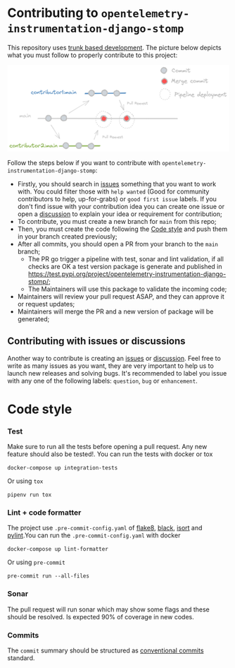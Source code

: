 # Contributing to `opentelemetry-instrumentation-django-stomp`

This repository uses [trunk based development](https://github.com/cgbystrom/awesome-trunk-based-dev). The picture below depicts what you must follow to properly contribute to this project:

![git-workflow](./docs/git-workflow.png?raw=true)

Follow the steps below if you want to contribute with `opentelemetry-instrumentation-django-stomp`:

- Firstly, you should search in [issues](https://github.com/juntossomosmais/opentelemetry-instrumentation-django-stomp/issues) something that you want to work with. You could filter those with `help wanted` (Good for community contributors to help, up-for-grabs) or `good first issue` labels. If you don't find issue with your contribution idea you can create one issue or open a [discussion](https://github.com/juntossomosmais/opentelemetry-instrumentation-django-stomp/discussions) to explain your idea or requirement for contribution;
- To contribute, you must create a new branch for `main` from this repo;
- Then, you must create the code following the [Code style](#code-style) and push them in your branch created previously;
- After all commits, you should open a PR from your branch to the `main` branch;
  - The PR go trigger a pipeline with test, sonar and lint validation, if all checks are OK a test version package is generate and published in https://test.pypi.org/project/opentelemetry-instrumentation-django-stomp/;
  - The Maintainers will use this package to validate the incoming code; 
- Maintainers will review your pull request ASAP, and they can approve it or request updates;
- Maintainers will merge the PR and a new version of package will be generated;

## Contributing with issues or discussions

Another way to contribute is creating an [issues](https://github.com/juntossomosmais/opentelemetry-instrumentation-django-stomp/issues) or [discussion](https://github.com/juntossomosmais/opentelemetry-instrumentation-django-stomp/discussion). Feel free to write as many issues as you want, they are very important to help us to launch new releases and solving bugs. It's recommended to label you issue with any one of the following labels: `question`, `bug` or `enhancement`.

# Code style

### Test

Make sure to run all the tests before opening a pull request. Any new feature should also be tested!. You can run the tests with docker or tox

```shell
docker-compose up integration-tests
```

Or using `tox`

```shell
pipenv run tox
```

### Lint + code formatter
The project use `.pre-commit-config.yaml` of [flake8](https://github.com/pycqa/flake8), [black](https://black.readthedocs.io/en/stable/), [isort](https://pycqa.github.io/isort/) and [pylint](https://pylint.org/).You can run the `.pre-commit-config.yaml` with docker

```shell
docker-compose up lint-formatter
```

Or using `pre-commit`

```shell
pre-commit run --all-files
```

### Sonar

The pull request will run sonar which may show some flags and these should be resolved. Is expected 90% of coverage in new codes.

### Commits

The `commit` summary should be structured as [conventional commits](https://www.conventionalcommits.org/en/v1.0.0/) standard.
